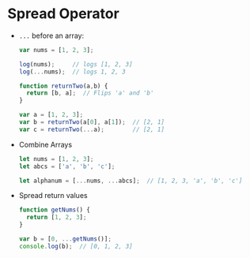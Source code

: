 # Spread Operator

* `...` before an array:

    ```javascript
    var nums = [1, 2, 3];

    log(nums);     // logs [1, 2, 3]
    log(...nums);  // logs 1, 2, 3
    ```

    ```javascript
    function returnTwo(a,b) {
      return [b, a];  // Flips 'a' and 'b'
    }

    var a = [1, 2, 3];
    var b = returnTwo(a[0], a[1]);  // [2, 1]
    var c = returnTwo(...a);        // [2, 1]
    ```

* Combine Arrays

    ```javascript
    let nums = [1, 2, 3];
    let abcs = ['a', 'b', 'c'];

    let alphanum = [...nums, ...abcs];  // [1, 2, 3, 'a', 'b', 'c']
    ```

* Spread return values

    ```javascript
    function getNums() {
      return [1, 2, 3];
    }

    var b = [0, ...getNums()];
    console.log(b);  // [0, 1, 2, 3]
    ```
